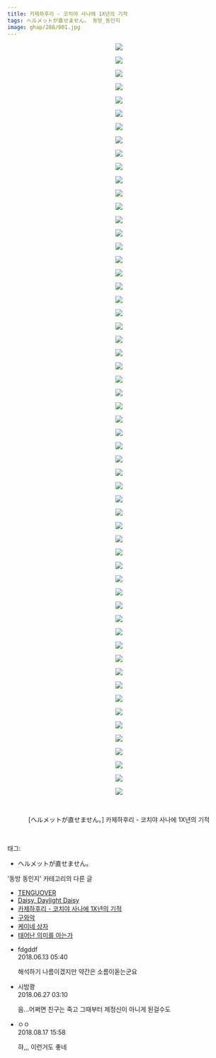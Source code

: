 ```yaml
---
title: 카제하후리 - 코치야 사나에 1X년의 기적
tags: ヘルメットが直せません。 동방_동인지
image: ghap/288/001.jpg
---
```

<div class="article">
<p style="text-align: center; clear: none; float: none;"><img src="{{ site.nasurl }}/ghap/288/001.jpg"/></p>
<p style="text-align: center; clear: none; float: none;"><img src="{{ site.nasurl }}/ghap/288/002.png"/></p>
<p style="text-align: center; clear: none; float: none;"><img src="{{ site.nasurl }}/ghap/288/003.jpg"/></p>
<p style="text-align: center; clear: none; float: none;"><img src="{{ site.nasurl }}/ghap/288/004.jpg"/></p>
<p style="text-align: center; clear: none; float: none;"><img src="{{ site.nasurl }}/ghap/288/005.jpg"/></p>
<p style="text-align: center; clear: none; float: none;"><img src="{{ site.nasurl }}/ghap/288/006.jpg"/></p>
<p style="text-align: center; clear: none; float: none;"><img src="{{ site.nasurl }}/ghap/288/007.jpg"/></p>
<p style="text-align: center; clear: none; float: none;"><img src="{{ site.nasurl }}/ghap/288/008.jpg"/></p>
<p style="text-align: center; clear: none; float: none;"><img src="{{ site.nasurl }}/ghap/288/009.jpg"/></p>
<p style="text-align: center; clear: none; float: none;"><img src="{{ site.nasurl }}/ghap/288/010.jpg"/></p>
<p style="text-align: center; clear: none; float: none;"><img src="{{ site.nasurl }}/ghap/288/011.jpg"/></p>
<p style="text-align: center; clear: none; float: none;"><img src="{{ site.nasurl }}/ghap/288/012.jpg"/></p>
<p style="text-align: center; clear: none; float: none;"><img src="{{ site.nasurl }}/ghap/288/013.jpg"/></p>
<p style="text-align: center; clear: none; float: none;"><img src="{{ site.nasurl }}/ghap/288/014.jpg"/></p>
<p style="text-align: center; clear: none; float: none;"><img src="{{ site.nasurl }}/ghap/288/015.jpg"/></p>
<p style="text-align: center; clear: none; float: none;"><img src="{{ site.nasurl }}/ghap/288/016.jpg"/></p>
<p style="text-align: center; clear: none; float: none;"><img src="{{ site.nasurl }}/ghap/288/017.jpg"/></p>
<p style="text-align: center; clear: none; float: none;"><img src="{{ site.nasurl }}/ghap/288/018.jpg"/></p>
<p style="text-align: center; clear: none; float: none;"><img src="{{ site.nasurl }}/ghap/288/019.jpg"/></p>
<p style="text-align: center; clear: none; float: none;"><img src="{{ site.nasurl }}/ghap/288/020.jpg"/></p>
<p style="text-align: center; clear: none; float: none;"><img src="{{ site.nasurl }}/ghap/288/021.jpg"/></p>
<p style="text-align: center; clear: none; float: none;"><img src="{{ site.nasurl }}/ghap/288/022.jpg"/></p>
<p style="text-align: center; clear: none; float: none;"><img src="{{ site.nasurl }}/ghap/288/023.jpg"/></p>
<p style="text-align: center; clear: none; float: none;"><img src="{{ site.nasurl }}/ghap/288/024.jpg"/></p>
<p style="text-align: center; clear: none; float: none;"><img src="{{ site.nasurl }}/ghap/288/025.jpg"/></p>
<p style="text-align: center; clear: none; float: none;"><img src="{{ site.nasurl }}/ghap/288/026.jpg"/></p>
<p style="text-align: center; clear: none; float: none;"><img src="{{ site.nasurl }}/ghap/288/027.jpg"/></p>
<p style="text-align: center; clear: none; float: none;"><img src="{{ site.nasurl }}/ghap/288/028.jpg"/></p>
<p style="text-align: center; clear: none; float: none;"><img src="{{ site.nasurl }}/ghap/288/029.jpg"/></p>
<p style="text-align: center; clear: none; float: none;"><img src="{{ site.nasurl }}/ghap/288/030.jpg"/></p>
<p style="text-align: center; clear: none; float: none;"><img src="{{ site.nasurl }}/ghap/288/031.jpg"/></p>
<p style="text-align: center; clear: none; float: none;"><img src="{{ site.nasurl }}/ghap/288/032.jpg"/></p>
<p style="text-align: center; clear: none; float: none;"><img src="{{ site.nasurl }}/ghap/288/033.jpg"/></p>
<p style="text-align: center; clear: none; float: none;"><img src="{{ site.nasurl }}/ghap/288/034.jpg"/></p>
<p style="text-align: center; clear: none; float: none;"><img src="{{ site.nasurl }}/ghap/288/035.jpg"/></p>
<p style="text-align: center; clear: none; float: none;"><img src="{{ site.nasurl }}/ghap/288/036.jpg"/></p>
<p style="text-align: center; clear: none; float: none;"><img src="{{ site.nasurl }}/ghap/288/037.jpg"/></p>
<p style="text-align: center; clear: none; float: none;"><img src="{{ site.nasurl }}/ghap/288/038.jpg"/></p>
<p style="text-align: center; clear: none; float: none;"><img src="{{ site.nasurl }}/ghap/288/039.jpg"/></p>
<p style="text-align: center; clear: none; float: none;"><img src="{{ site.nasurl }}/ghap/288/040.jpg"/></p>
<p style="text-align: center; clear: none; float: none;"><img src="{{ site.nasurl }}/ghap/288/041.jpg"/></p>
<p style="text-align: center; clear: none; float: none;"><img src="{{ site.nasurl }}/ghap/288/042.jpg"/></p>
<p style="text-align: center; clear: none; float: none;"><img src="{{ site.nasurl }}/ghap/288/043.jpg"/></p>
<p style="text-align: center; clear: none; float: none;"><img src="{{ site.nasurl }}/ghap/288/044.jpg"/></p>
<p style="text-align: center; clear: none; float: none;"><img src="{{ site.nasurl }}/ghap/288/045.jpg"/></p>
<p style="text-align: center; clear: none; float: none;"><img src="{{ site.nasurl }}/ghap/288/046.jpg"/></p>
<p style="text-align: center; clear: none; float: none;"><img src="{{ site.nasurl }}/ghap/288/047.jpg"/></p>
<p style="text-align: center; clear: none; float: none;"><img src="{{ site.nasurl }}/ghap/288/048.jpg"/></p>
<p style="text-align: center; clear: none; float: none;"><img src="{{ site.nasurl }}/ghap/288/049.jpg"/></p>
<p style="text-align: center; clear: none; float: none;"><img src="{{ site.nasurl }}/ghap/288/050.jpg"/></p>
<p style="text-align: center; clear: none; float: none;"><img src="{{ site.nasurl }}/ghap/288/051.jpg"/></p>
<p style="text-align: center; clear: none; float: none;"><img src="{{ site.nasurl }}/ghap/288/052.jpg"/></p>
<p style="text-align: center; clear: none; float: none;"><img src="{{ site.nasurl }}/ghap/288/053.jpg"/></p>
<p style="text-align: center; clear: none; float: none;"><img src="{{ site.nasurl }}/ghap/288/054.jpg"/></p>
<p style="text-align: center; clear: none; float: none;"><img src="{{ site.nasurl }}/ghap/288/055.jpg"/></p>
<p style="text-align: center; clear: none; float: none;"><img src="{{ site.nasurl }}/ghap/288/056.jpg"/></p>
<p style="text-align: center; clear: none; float: none;"><img src="{{ site.nasurl }}/ghap/288/057.jpg"/></p>
<p style="text-align: center; clear: none; float: none;"><br/></p>
<p style="text-align: center; clear: none; float: none;">[ヘルメットが直せません。] 카제하후리 - 코치야 사나에 1X년의 기적</p>
<p><br/></p>
</div><div class="tagTrail">
<p>태그: </p>
<ul>
<li>ヘルメットが直せません。</li>
</ul>
</div><div class="another">
<p>'동방 동인지' 카테고리의 다른 글</p>
<ul>
<li><a href="/2016-06-19-ghap_290">TENGUOVER</a></li>
<li><a href="/2016-06-19-ghap_289">Daisy, Daylight Daisy</a></li>
<li><a href="/2016-06-19-ghap_288">카제하후리 - 코치야 사나에 1X년의 기적</a></li>
<li><a href="/2016-06-19-ghap_287">구와악</a></li>
<li><a href="/2016-06-19-ghap_286">케이네 상자</a></li>
<li><a href="/2016-06-19-ghap_285">태어난 의미를 아는가</a></li>
</ul>
</div><div class="cb_module cb_fluid">
<div class="cb_wrt cb_profile">
<div class="comment">
<ul>
<li class="cb_thumb_off" id="comment15269947">
<div class="cb_comment_area">
<div class="cb_info_area">
<div class="cb_section">
<span class="cb_nick_name">fdgddf</span>
</div>
<div class="cb_section">
<span class="cb_date">2018.06.13 05:40 </span>
</div>
</div>
<div class="cb_dsc_comment">
<p class="cb_dsc">
											해석하기 나름이겠지만 약간은 소름이돋는군요<br/>
</p>
</div>
</div></li>
<li class="cb_thumb_off" id="comment15277282">
<div class="cb_comment_area">
<div class="cb_info_area">
<div class="cb_section">
<span class="cb_nick_name">시밤쾅</span>
</div>
<div class="cb_section">
<span class="cb_date">2018.06.27 03:10 </span>
</div>
</div>
<div class="cb_dsc_comment">
<p class="cb_dsc">
											음...어쩌면 친구는 죽고 그때부터 제정신이 아니게 된걸수도
										</p>
</div>
</div></li>
<li class="cb_thumb_off" id="comment15310866">
<div class="cb_comment_area">
<div class="cb_info_area">
<div class="cb_section">
<span class="cb_nick_name">ㅇㅇ</span>
</div>
<div class="cb_section">
<span class="cb_date">2018.08.17 15:58 </span>
</div>
</div>
<div class="cb_dsc_comment">
<p class="cb_dsc">
											햐,,, 이런거도 좋네
										</p>
</div>
</div></li>
</ul>
</div>
</div><!-- commentList close -->
</div>